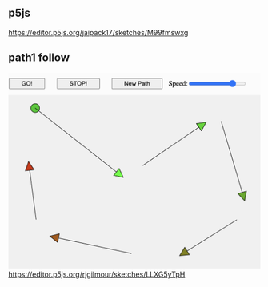 ## p5js

https://editor.p5js.org/jaipack17/sketches/M99fmswxg

## path1 follow
![Alt text](image.png)
https://editor.p5js.org/rjgilmour/sketches/LLXG5yTpH
